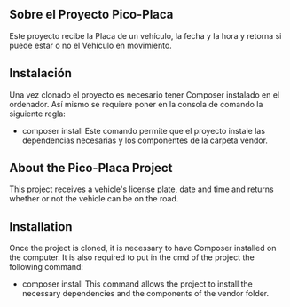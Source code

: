 

## Sobre el Proyecto Pico-Placa

Este proyecto recibe la Placa de un vehículo, la fecha y la hora y retorna si puede estar o no el Vehículo en movimiento. 

## Instalación 
Una vez clonado el proyecto es necesario tener Composer instalado en el ordenador. Así mismo se requiere poner en la consola de comando la siguiente regla:

- composer install
Este comando permite que el proyecto instale las dependencias necesarias y los componentes de la carpeta vendor. 


## About the Pico-Placa Project
This project receives a vehicle's license plate, date and time and returns whether or not the vehicle can be on the road.

## Installation
Once the project is cloned, it is necessary to have Composer installed on the computer. It is also required to put in the cmd of the project the following command:

- composer install This command allows the project to install the necessary dependencies and the components of the vendor folder.